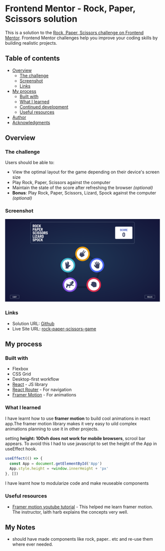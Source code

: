# Frontend Mentor - Rock, Paper, Scissors solution

This is a solution to the [Rock, Paper, Scissors challenge on Frontend Mentor](https://www.frontendmentor.io/challenges/rock-paper-scissors-game-pTgwgvgH). Frontend Mentor challenges help you improve your coding skills by building realistic projects.

## Table of contents

- [Overview](#overview)
  - [The challenge](#the-challenge)
  - [Screenshot](#screenshot)
  - [Links](#links)
- [My process](#my-process)
  - [Built with](#built-with)
  - [What I learned](#what-i-learned)
  - [Continued development](#continued-development)
  - [Useful resources](#useful-resources)
- [Author](#author)
- [Acknowledgments](#acknowledgments)

## Overview

### The challenge

Users should be able to:

- View the optimal layout for the game depending on their device's screen size
- Play Rock, Paper, Scissors against the computer
- Maintain the state of the score after refreshing the browser _(optional)_
- **Bonus**: Play Rock, Paper, Scissors, Lizard, Spock against the computer _(optional)_

### Screenshot

![](./public/rock-paper-scissors-my-solution-ss.png)

### Links

- Solution URL: [Github](https://github.com/karthik2265/rock-paper-scissor-game)
- Live Site URL: [rock-paper-scissors-game](https://rock-paper-scissor-game-hc0hq7y3h-karthik2265.vercel.app/)

## My process

### Built with

- Flexbox
- CSS Grid
- Desktop-first workflow
- [React](https://reactjs.org/) - JS library
- [React Router](https://reactrouter.com/) - For navigation
- [Framer Motion](https://www.framer.com/motion/) - For animations

### What I learned

I have learnt how to use **framer motion** to build cool animations in react app.The framer motion library makes it very easy to uild complex animations planning to use it in other projects.

setting **height: 100vh does not work for mobile browsers**, scrool bar appears. To avoid this I had to use javascript to set the height of the App in useEffect hook.

```js
useEffect(() => {
  const App = document.getElementById('App')
  App.style.height = +window.innerHeight + 'px'
}, [])
```

I have learnt how to modularize code and make reuseable components

### Useful resources

- [Framer motion youtube tutorial](https://www.youtube.com/watch?v=1vKiPwEYbyk) - This helped me learn framer motion. The instructor, laith harb explains the concepts very well.

## My Notes

- should have made components like rock, paper.. etc and re-use them where ever needed.
